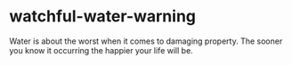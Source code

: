 # watchful-water-warning
Water is about the worst when it comes to damaging property. The sooner you know it occurring the happier your life will be.
